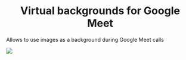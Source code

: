 <h1 align="center">Virtual backgrounds for Google Meet</h1>

Allows to use images as a background during Google Meet calls

![](https://github.com/Coderantine/VirtualBackgroundsForWeb/blob/master/assets/bbc.gif)
